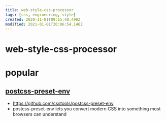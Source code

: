 ```yaml
---
title: web-style-css-processor
tags: [css, engineering, style]
created: 2020-11-01T09:15:40.490Z
modified: 2021-01-01T20:06:54.146Z
---
```


# web-style-css-processor

# popular

## [postcss-preset-env](http://preset-env.cssdb.org/)

- https://github.com/csstools/postcss-preset-env
- postcss-preset-env lets you convert modern CSS into something most browsers can understand
